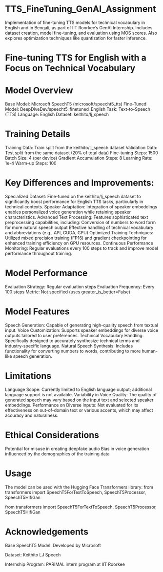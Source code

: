 # TTS_FineTuning_GenAI_Assignment
Implementation of fine-tuning TTS models for technical vocabulary in English and in Bengali, as part of IIT Roorkee’s GenAI Internship. Includes dataset creation, model fine-tuning, and evaluation using MOS scores. Also explores optimization techniques like quantization for faster inference.
# Fine-tuning TTS for English with a Focus on Technical Vocabulary
# Model Overview
Base Model: Microsoft SpeechT5 (microsoft/speecht5_tts)
Fine-Tuned Model: DeepDiveDev/speecht5_finetuned_English
Task: Text-to-Speech (TTS)
Language: English
Dataset: keithito/lj_speech

# Training Details
Training Data: Train split from the keithito/lj_speech dataset
Validation Data: Test split from the same dataset (20% of total data)
Fine-tuning Steps: 1500
Batch Size: 4 (per device)
Gradient Accumulation Steps: 8
Learning Rate: 1e-4
Warm-up Steps: 100

# Key Differences and Improvements:
Specialized Dataset: Fine-tuned on the keithito/lj_speech dataset to significantly boost performance for English TTS tasks, particularly in technical contexts.
Speaker Adaptation: Integration of speaker embeddings enables personalized voice generation while retaining speaker characteristics.
Advanced Text Processing: Features sophisticated text preprocessing capabilities, including:
Conversion of numbers to word form for more natural speech output
Effective handling of technical vocabulary and abbreviations (e.g., API, CUDA, GPU)
Optimized Training Techniques: Utilized mixed precision training (FP16) and gradient checkpointing for enhanced training efficiency on GPU resources.
Continuous Performance Monitoring: Regular evaluations every 100 steps to track and improve model performance throughout training.

# Model Performance
Evaluation Strategy: Regular evaluation steps
Evaluation Frequency: Every 100 steps
Metric: Not specified (uses greater_is_better=False)

# Model Features
Speech Generation: Capable of generating high-quality speech from textual input.
Voice Customization: Supports speaker embeddings for diverse voice outputs tailored to user preferences.
Technical Vocabulary Handling: Specifically designed to accurately synthesize technical terms and industry-specific language.
Natural Speech Synthesis: Includes functionality for converting numbers to words, contributing to more human-like speech generation.


# Limitations
Language Scope: Currently limited to English language output; additional language support is not available.
Variability in Voice Quality: The quality of generated speech may vary based on the input text and selected speaker embeddings.
Performance on Diverse Inputs: Not evaluated for its effectiveness on out-of-domain text or various accents, which may affect accuracy and naturalness.

# Ethical Considerations
Potential for misuse in creating deepfake audio
Bias in voice generation influenced by the demographics of the training data

# Usage
The model can be used with the Hugging Face Transformers library:
from transformers import SpeechT5ForTextToSpeech, SpeechT5Processor, SpeechT5HifiGan

from transformers import SpeechT5ForTextToSpeech, SpeechT5Processor, SpeechT5HifiGan



# Acknowledgements
Base SpeechT5 Model: Developed by Microsoft

Dataset: Keithito LJ Speech

Internship Program: PARIMAL intern program at IIT Roorkee
